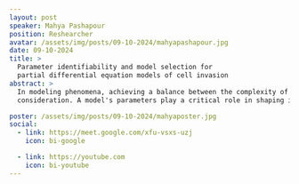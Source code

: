 ```yaml
---
layout: post
speaker: Mahya Pashapour
position: Reshearcher
avatar: /assets/img/posts/09-10-2024/mahyapashapour.jpg
date: 09-10-2024
title: >
  Parameter identifiability and model selection for
  partial differential equation models of cell invasion
abstract: >
  In modeling phenomena, achieving a balance between the complexity of a model and its output is a key
  consideration. A model's parameters play a critical role in shaping its predictions. When phenomena are formulated using partial differential equations (PDES) or ordinary differential equations (ODES), accurate parameter estimation is essential to improve the precision of the solution. Additionally, when multiple models with different levels of complexity exist for a given phenomenon, parameter estimation helps in identifying the optimal model. In this presentation, we introduce the Fisher-KPP (developed by Ronald Fisher, Andrey Kolmogorov, Ivan Petrovsky,and Nikolai Piskunov) reaction-diffusion model and its various forms to study cell invasion. We also examine parameter estimation results using the profile likelihood method and discuss model selection based on the Akaike Information Criterion (AIC) and Bayesian Information Criterion (BIC).

poster: /assets/img/posts/09-10-2024/mahyaposter.jpg
social:
  - link: https://meet.google.com/xfu-vsxs-uzj
    icon: bi-google

  - link: https://youtube.com
    icon: bi-youtube
---
```

